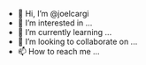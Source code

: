 - 👋 Hi, I’m @joelcargi
- 👀 I’m interested in ...
- 🌱 I’m currently learning ...
- 💞️ I’m looking to collaborate on ...
- 📫 How to reach me ...

<!---
joelcargi/joelcargi is a ✨ special ✨ repository because its `README.md` (this file) appears on your GitHub profile.
You can click the Preview link to take a look at your changes.
--->
